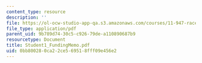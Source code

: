 ```yaml
---
content_type: resource
description: ''
file: https://ol-ocw-studio-app-qa.s3.amazonaws.com/courses/11-947-race-immigration-and-planning-spring-2005/0bb800280ca22ce569518fff09e456e2_Student1_FundingMemo.pdf
file_type: application/pdf
parent_uid: 9b789d74-30c5-c926-79de-a110890687b9
resourcetype: Document
title: Student1_FundingMemo.pdf
uid: 0bb80028-0ca2-2ce5-6951-8fff09e456e2
---
```

